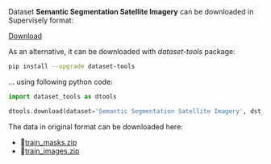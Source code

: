Dataset **Semantic Segmentation Satellite Imagery** can be downloaded in Supervisely format:

 [Download](https://assets.supervisely.com/supervisely-supervisely-assets-public/teams_storage/w/M/NQ/vSlg3VQNIJMGBCq3udLgBoyBDG1FcdCxXc6QUYk3Q6YsfH4QGSe3KpBpdmT6uSTfvm4zpFhMz4AOlJfKAYPG0Jwm8EWpmZ4d6d2vW49wTbHGHl8SyntHgjTbJBtO.tar)

As an alternative, it can be downloaded with *dataset-tools* package:
``` bash
pip install --upgrade dataset-tools
```

... using following python code:
``` python
import dataset_tools as dtools

dtools.download(dataset='Semantic Segmentation Satellite Imagery', dst_path='~/dtools/datasets/Semantic Segmentation Satellite Imagery.tar')
```
The data in original format can be downloaded here:

- 🔗[train_masks.zip](https://figshare.com/ndownloader/articles/19961426/versions/1)
- 🔗[train_images.zip](https://figshare.com/ndownloader/articles/19961336/versions/1)
